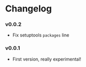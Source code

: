 # Changelog

### v0.0.2
* Fix setuptools `packages` line

### v0.0.1
* First version, really experimental!
